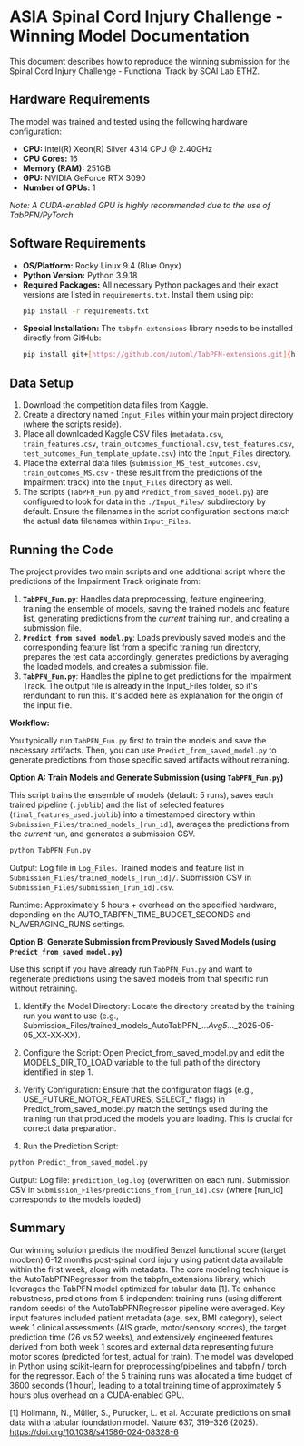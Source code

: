 # ASIA Spinal Cord Injury Challenge - Winning Model Documentation

This document describes how to reproduce the winning submission for the Spinal Cord Injury Challenge - Functional Track by SCAI Lab ETHZ.

## Hardware Requirements

The model was trained and tested using the following hardware configuration:

* **CPU:** Intel(R) Xeon(R) Silver 4314 CPU @ 2.40GHz
* **CPU Cores:** 16
* **Memory (RAM):** 251GB
* **GPU:** NVIDIA GeForce RTX 3090
* **Number of GPUs:** 1

*Note: A CUDA-enabled GPU is highly recommended due to the use of TabPFN/PyTorch.*

## Software Requirements

* **OS/Platform:** Rocky Linux 9.4 (Blue Onyx)
* **Python Version:** Python 3.9.18
* **Required Packages:** All necessary Python packages and their exact versions are listed in `requirements.txt`. Install them using pip:
    ```bash
    pip install -r requirements.txt
    ```
* **Special Installation:** The `tabpfn-extensions` library needs to be installed directly from GitHub:
    ```bash
    pip install git+[https://github.com/automl/TabPFN-extensions.git](https://github.com/automl/TabPFN-extensions.git)
    ```

## Data Setup

1.  Download the competition data files from Kaggle.
2.  Create a directory named `Input_Files` within your main project directory (where the scripts reside).
3.  Place all downloaded Kaggle CSV files (`metadata.csv`, `train_features.csv`, `train_outcomes_functional.csv`, `test_features.csv`, `test_outcomes_Fun_template_update.csv`) into the `Input_Files` directory.
4.  Place the external data files (`submission_MS_test_outcomes.csv`, `train_outcomes_MS.csv` - these result from the predictions of the Impairment track) into the `Input_Files` directory as well.
5.  The scripts (`TabPFN_Fun.py` and `Predict_from_saved_model.py`) are configured to look for data in the `./Input_Files/` subdirectory by default. Ensure the filenames in the script configuration sections match the actual data filenames within `Input_Files`.

## Running the Code

The project provides two main scripts and one additional script where the predictions of the Impairment Track originate from:

1.  **`TabPFN_Fun.py`**: Handles data preprocessing, feature engineering, training the ensemble of models, saving the trained models and feature list, generating predictions from the *current* training run, and creating a submission file.
2.  **`Predict_from_saved_model.py`**: Loads previously saved models and the corresponding feature list from a specific training run directory, prepares the test data accordingly, generates predictions by averaging the loaded models, and creates a submission file.
3.  **`TabPFN_Fun.py`**: Handles the pipline to get predictions for the Impairment Track. The output file is already in the Input_Files folder, so it's rendundant to run this. It's added here as explanation for the origin of the input file.

**Workflow:**

You typically run `TabPFN_Fun.py` first to train the models and save the necessary artifacts. Then, you can use `Predict_from_saved_model.py` to generate predictions from those specific saved artifacts without retraining.

**Option A: Train Models and Generate Submission (using `TabPFN_Fun.py`)**

This script trains the ensemble of models (default: 5 runs), saves each trained pipeline (`.joblib`) and the list of selected features (`final_features_used.joblib`) into a timestamped directory within `Submission_Files/trained_models_[run_id]`, averages the predictions from the *current* run, and generates a submission CSV.

```bash
python TabPFN_Fun.py
```

Output:
Log file in `Log_Files`.
Trained models and feature list in `Submission_Files/trained_models_[run_id]/`.
Submission CSV in `Submission_Files/submission_[run_id].csv`.

Runtime: 
Approximately 5 hours + overhead on the specified hardware, depending on the AUTO_TABPFN_TIME_BUDGET_SECONDS and N_AVERAGING_RUNS settings.

**Option B: Generate Submission from Previously Saved Models (using `Predict_from_saved_model.py`)**

Use this script if you have already run `TabPFN_Fun.py` and want to regenerate predictions using the saved models from that specific run without retraining.

1. Identify the Model Directory: 
Locate the directory created by the training run you want to use (e.g., Submission_Files/trained_models_AutoTabPFN_..._Avg5_..._2025-05-05_XX-XX-XX).

2. Configure the Script: 
Open Predict_from_saved_model.py and edit the MODELS_DIR_TO_LOAD variable to the full path of the directory identified in step 1.

3. Verify Configuration: 
Ensure that the configuration flags (e.g., USE_FUTURE_MOTOR_FEATURES, SELECT_* flags) in Predict_from_saved_model.py match the settings used during the training run that produced the models you are loading. This is crucial for correct data preparation.

4. Run the Prediction Script:
```bash
python Predict_from_saved_model.py
```

Output:
Log file: `prediction_log.log` (overwritten on each run).
Submission CSV in `Submission_Files/predictions_from_[run_id].csv` (where [run_id] corresponds to the models loaded)

## Summary
Our winning solution predicts the modified Benzel functional score (target modben) 6-12 months post-spinal cord injury using patient data available within the first week, along with metadata. The core modeling technique is the AutoTabPFNRegressor from the tabpfn_extensions library, which leverages the TabPFN model optimized for tabular data [1]. To enhance robustness, predictions from 5 independent training runs (using different random seeds) of the AutoTabPFNRegressor pipeline were averaged. Key input features included patient metadata (age, sex, BMI category), select week 1 clinical assessments (AIS grade, motor/sensory scores), the target prediction time (26 vs 52 weeks), and extensively engineered features derived from both week 1 scores and external data representing future motor scores (predicted for test, actual for train). The model was developed in Python using scikit-learn for preprocessing/pipelines and tabpfn / torch for the regressor. Each of the 5 training runs was allocated a time budget of 3600 seconds (1 hour), leading to a total training time of approximately 5 hours plus overhead on a CUDA-enabled GPU.

[1] Hollmann, N., Müller, S., Purucker, L. et al. Accurate predictions on small data with a tabular foundation model. Nature 637, 319–326 (2025). https://doi.org/10.1038/s41586-024-08328-6
